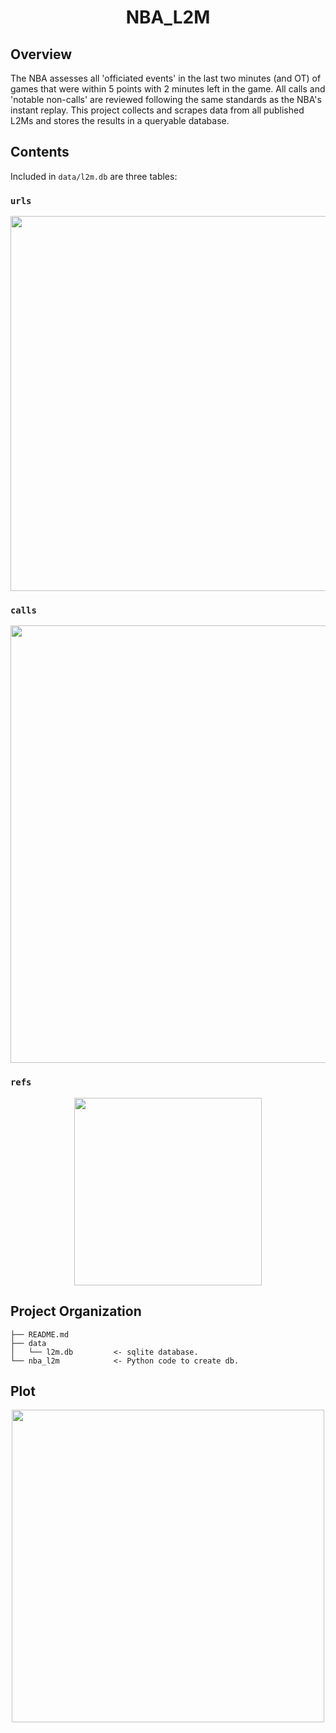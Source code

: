 <h1 align="center">
  NBA_L2M
</h1>

## Overview
The NBA assesses all 'officiated events' in the last two minutes (and OT) of games that were within 5 points with 2 minutes left in the game. All calls and 'notable non-calls' are reviewed following the same standards as the NBA's instant replay. This project collects and scrapes data from all published L2Ms and stores the results in a queryable database.

## Contents
Included in `data/l2m.db` are three tables:
### `urls`
<p align="center">
    <img width="600" src="https://github.com/jvani/NBA_L2M/blob/master/imgs/urls.png?raw=true"></img>
</p>

### `calls`
<p align="center">
    <img width="700" src="https://github.com/jvani/NBA_L2M/blob/master/imgs/calls.png?raw=true"></img>
</p>

### `refs`
<p align="center">
    <img width="300" src="https://github.com/jvani/NBA_L2M/blob/master/imgs/refs.png?raw=true"></img>
</p>

## Project Organization

    ├── README.md
    ├── data
    │   └── l2m.db         <- sqlite database.           
    └── nba_l2m            <- Python code to create db.

## Plot
<p align="center">
    <img width="500" src="https://github.com/jvani/NBA_L2M/blob/master/imgs/refs_incpg.png?raw=true"></img>
</p>

